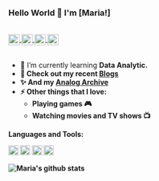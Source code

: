 ### Hello World 👋 I'm [Maria!]

<br/>


<a href="https://x.com/mariardya">
<img align="center" alt="Maria Ardya | X" width="22px" src="https://freelogopng.com/images/all_img/1690643591twitter-x-logo-png.png" />
</a>
<a href="https://www.linkedin.com/in/mariardya/">
<img align="center" alt="Maria Ardya" width="22px" src="https://cdn.jsdelivr.net/npm/simple-icons@v3/icons/linkedin.svg" />
</a>
<a href="https://medium.com/@mariardya">
<img align="center" alt="Maria Ardya" width="22px" src="https://cdn.jsdelivr.net/npm/simple-icons@v3/icons/medium.svg" />
</a>
<a href="https://www.instagram.com/mariardya/">
<img align="center" alt="Maria Ardya" width="22px" src="https://cdn.jsdelivr.net/npm/simple-icons@v3/icons/instagram.svg" />
</a>
<a href="https://steamcommunity.com/profiles/76561198410004489/
<img align="center" alt="Maria Ardya | Lunaire" width="22px" src="https://camo.githubusercontent.com/a4a557d85d9e36c0e9fbda0496633cc8c14261f813d9f94592f64185a730fbae/68747470733a2f2f696d672e736869656c64732e696f2f62616467652f2d537465616d2d3030303030303f7374796c653d666f722d7468652d6261646765266c6f676f3d737465616d266c6f676f436f6c6f723d7768697465" />
</a>
<br />

<br />

- 🌱 I’m currently learning <b>Data Analytic.
- 📝 Check out my recent [Blogs](https://medium.com/@mariardya)
- ✨ And my [Analog Archive](https://www.instagram.com/tustelan/)
- ⚡ Other things that I love:
     - Playing games 🎮
     - Watching movies and TV shows 📺

**Languages and Tools:**


<code><img height="20" src="https://github.com/mariardya/mariardya/assets/109213696/e45c5c1c-1ea1-475f-b654-622e2287f38f"></code>
<code><img height="20" src="https://github.com/mariardya/mariardya/assets/109213696/04be4324-b6ce-4b1c-942a-01db5b3e63bc"></code>
<code><img height="20" src="https://github.com/mariardya/mariardya/assets/109213696/d11b4bbd-fa8e-488c-800f-e93afe49239f"></code>
<code><img height="20" src="https://github.com/mariardya/mariardya/assets/109213696/6d9cc0e4-f5e6-4aec-923f-71e90f437642"></code>

![Maria's github stats](https://github-readme-stats.vercel.app/api?username=mariardya&show_icons=true&hide_border=true)
